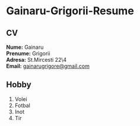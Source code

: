 # Gainaru-Grigorii-Resume

## CV

**Nume:** Gainaru  
**Prenume:** Grigorii  
**Adresa:** St.Mircesti 22\4  
**Email:** gainarugrigore@gmail.com   
  
## Hobby

 1. Volei 
 2. Fotbal
 3. Inot 
 4. Tir 
